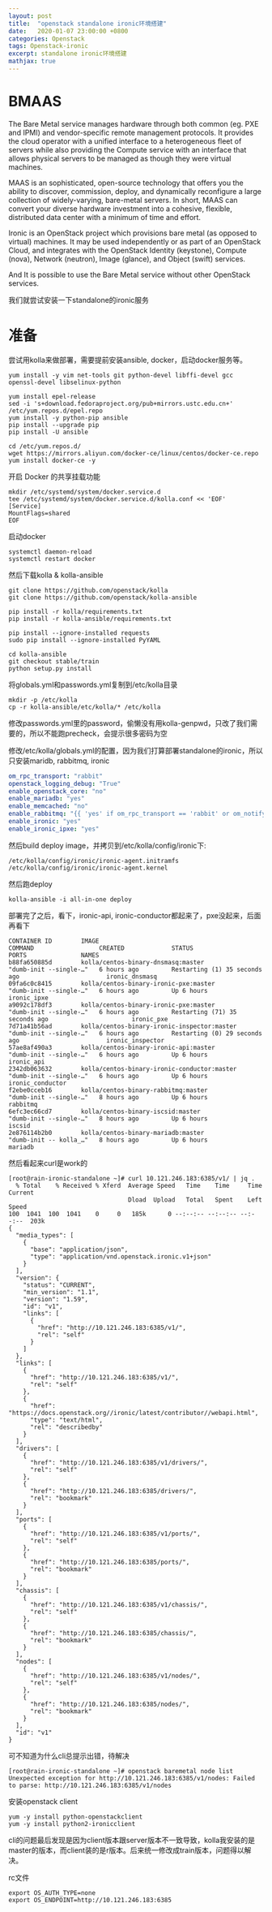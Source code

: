 ```yaml
---
layout: post
title:  "openstack standalone ironic环境搭建"
date:   2020-01-07 23:00:00 +0800
categories: Openstack
tags: Openstack-ironic
excerpt: standalone ironic环境搭建
mathjax: true
---
```


# BMAAS

The Bare Metal service manages hardware through both common (eg. PXE and IPMI) and vendor-specific remote management protocols. It provides the cloud operator with a unified interface to a heterogeneous fleet of servers while also providing the Compute service with an interface that allows physical servers to be managed as though they were virtual machines.

MAAS is an sophisticated, open-source technology that offers you the ability to discover, commission, deploy, and dynamically reconfigure a large collection of widely-varying, bare-metal servers. In short, MAAS can convert your diverse hardware investment into a cohesive, flexible, distributed data center with a minimum of time and effort.

Ironic is an OpenStack project which provisions bare metal (as opposed to virtual) machines. It may be used independently or as part of an OpenStack Cloud, and integrates with the OpenStack Identity (keystone), Compute (nova), Network (neutron), Image (glance), and Object (swift) services.

And It is possible to use the Bare Metal service without other OpenStack services. 

我们就尝试安装一下standalone的ironic服务

# 准备

尝试用kolla来做部署，需要提前安装ansible, docker，启动docker服务等。

```shell
yum install -y vim net-tools git python-devel libffi-devel gcc openssl-devel libselinux-python

yum install epel-release
sed -i 's+download.fedoraproject.org/pub+mirrors.ustc.edu.cn+' /etc/yum.repos.d/epel.repo
yum install -y python-pip ansible
pip install --upgrade pip
pip install -U ansible

cd /etc/yum.repos.d/
wget https://mirrors.aliyun.com/docker-ce/linux/centos/docker-ce.repo
yum install docker-ce -y
```

开启 Docker 的共享挂载功能

```shell
mkdir /etc/systemd/system/docker.service.d
tee /etc/systemd/system/docker.service.d/kolla.conf << 'EOF'
[Service]
MountFlags=shared
EOF
```

启动docker

```shell
systemctl daemon-reload
systemctl restart docker
```

然后下载kolla & kolla-ansible

```shell
git clone https://github.com/openstack/kolla
git clone https://github.com/openstack/kolla-ansible

pip install -r kolla/requirements.txt
pip install -r kolla-ansible/requirements.txt

pip install --ignore-installed requests
sudo pip install --ignore-installed PyYAML

cd kolla-ansible 
git checkout stable/train
python setup.py install
```

将globals.yml和passwords.yml复制到/etc/kolla目录

```shell
mkdir -p /etc/kolla
cp -r kolla-ansible/etc/kolla/* /etc/kolla
```

修改passwords.yml里的password，偷懒没有用kolla-genpwd，只改了我们需要的，所以不能跑precheck，会提示很多密码为空

修改/etc/kolla/globals.yml的配置，因为我们打算部署standalone的ironic，所以只安装maridb, rabbitmq, ironic

```yaml
om_rpc_transport: "rabbit"
openstack_logging_debug: "True"
enable_openstack_core: "no"
enable_mariadb: "yes"
enable_memcached: "no"
enable_rabbitmq: "{{ 'yes' if om_rpc_transport == 'rabbit' or om_notify_transport == 'rabbit' else 'no' }}"
enable_ironic: "yes"
enable_ironic_ipxe: "yes"
```

然后build deploy image，并拷贝到/etc/kolla/config/ironic下:

```
/etc/kolla/config/ironic/ironic-agent.initramfs
/etc/kolla/config/ironic/ironic-agent.kernel
```

然后跑deploy

```shell
kolla-ansible -i all-in-one deploy
```

部署完了之后，看下，ironic-api, ironic-conductor都起来了，pxe没起来，后面再看下

```shell
CONTAINER ID        IMAGE                                         COMMAND                  CREATED             STATUS                           PORTS               NAMES
b88fa650885d        kolla/centos-binary-dnsmasq:master            "dumb-init --single-…"   6 hours ago         Restarting (1) 35 seconds ago                        ironic_dnsmasq
09fa6c0c8415        kolla/centos-binary-ironic-pxe:master         "dumb-init --single-…"   6 hours ago         Up 6 hours                                           ironic_ipxe
a9092c178df3        kolla/centos-binary-ironic-pxe:master         "dumb-init --single-…"   6 hours ago         Restarting (71) 35 seconds ago                       ironic_pxe
7d71a41b56ad        kolla/centos-binary-ironic-inspector:master   "dumb-init --single-…"   6 hours ago         Restarting (0) 29 seconds ago                        ironic_inspector
57ae8af490a3        kolla/centos-binary-ironic-api:master         "dumb-init --single-…"   6 hours ago         Up 6 hours                                           ironic_api
2342db063632        kolla/centos-binary-ironic-conductor:master   "dumb-init --single-…"   6 hours ago         Up 6 hours                                           ironic_conductor
f2ebe0cceb16        kolla/centos-binary-rabbitmq:master           "dumb-init --single-…"   8 hours ago         Up 6 hours                                           rabbitmq
6efc3ec66cd7        kolla/centos-binary-iscsid:master             "dumb-init --single-…"   8 hours ago         Up 6 hours                                           iscsid
2e876114b2b0        kolla/centos-binary-mariadb:master            "dumb-init -- kolla_…"   8 hours ago         Up 6 hours                                           mariadb
```

然后看起来curl是work的

```shell
[root@rain-ironic-standalone ~]# curl 10.121.246.183:6385/v1/ | jq .
  % Total    % Received % Xferd  Average Speed   Time    Time     Time  Current
                                 Dload  Upload   Total   Spent    Left  Speed
100  1041  100  1041    0     0   185k      0 --:--:-- --:--:-- --:--:--  203k
{
  "media_types": [
    {
      "base": "application/json",
      "type": "application/vnd.openstack.ironic.v1+json"
    }
  ],
  "version": {
    "status": "CURRENT",
    "min_version": "1.1",
    "version": "1.59",
    "id": "v1",
    "links": [
      {
        "href": "http://10.121.246.183:6385/v1/",
        "rel": "self"
      }
    ]
  },
  "links": [
    {
      "href": "http://10.121.246.183:6385/v1/",
      "rel": "self"
    },
    {
      "href": "https://docs.openstack.org//ironic/latest/contributor//webapi.html",
      "type": "text/html",
      "rel": "describedby"
    }
  ],
  "drivers": [
    {
      "href": "http://10.121.246.183:6385/v1/drivers/",
      "rel": "self"
    },
    {
      "href": "http://10.121.246.183:6385/drivers/",
      "rel": "bookmark"
    }
  ],
  "ports": [
    {
      "href": "http://10.121.246.183:6385/v1/ports/",
      "rel": "self"
    },
    {
      "href": "http://10.121.246.183:6385/ports/",
      "rel": "bookmark"
    }
  ],
  "chassis": [
    {
      "href": "http://10.121.246.183:6385/v1/chassis/",
      "rel": "self"
    },
    {
      "href": "http://10.121.246.183:6385/chassis/",
      "rel": "bookmark"
    }
  ],
  "nodes": [
    {
      "href": "http://10.121.246.183:6385/v1/nodes/",
      "rel": "self"
    },
    {
      "href": "http://10.121.246.183:6385/nodes/",
      "rel": "bookmark"
    }
  ],
  "id": "v1"
}
```

可不知道为什么cli总提示出错，待解决

```shell
[root@rain-ironic-standalone ~]# openstack baremetal node list
Unexpected exception for http://10.121.246.183:6385/v1/nodes: Failed to parse: http://10.121.246.183:6385/v1/nodes
```

安装openstack client

```shell
yum -y install python-openstackclient
yum -y install python2-ironicclient
```

cli的问题最后发现是因为client版本跟server版本不一致导致，kolla我安装的是master的版本，而client装的是r版本。后来统一修改成train版本，问题得以解决。

rc文件

```shell
export OS_AUTH_TYPE=none
export OS_ENDPOINT=http://10.121.246.183:6385
```

